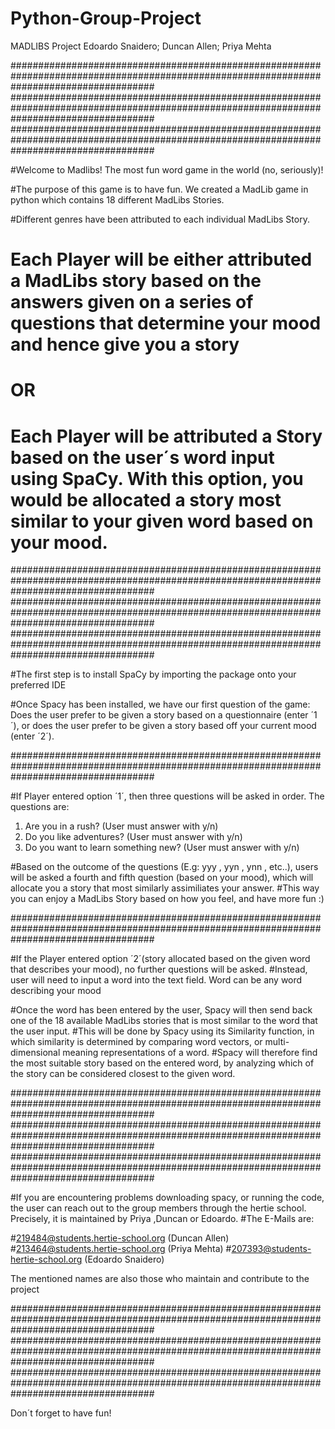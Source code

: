 # Python-Group-Project
MADLIBS Project
Edoardo Snaidero; Duncan Allen; Priya Mehta

##########################################################################################################################################
##########################################################################################################################################
##########################################################################################################################################

#Welcome to Madlibs! The most fun word game in the world (no, seriously)! 

#The purpose of this game is to have fun. We created a MadLib game in python which contains 18 different MadLibs Stories.

#Different genres have been attributed to each individual MadLibs Story.

# Each Player will be either attributed a MadLibs story based on the answers given on a series of questions that determine your mood and hence give you a story
# OR
# Each Player will be attributed a Story based on the user´s word input using SpaCy. With this option, you would be allocated a story most similar to your given word based on your mood.

##########################################################################################################################################
##########################################################################################################################################
##########################################################################################################################################



#The first step is to install SpaCy by importing the package onto your preferred IDE


#Once Spacy has been installed, we have our first question of the game: Does the user prefer to be given a story based on a questionnaire (enter ´1´), or does the user prefer to be given a story based off your current mood (enter ´2´).

##########################################################################################################################################

#If Player entered option ´1´, then three questions will be asked in order.
The questions are:

1) Are you in a rush? (User must answer with y/n)
2) Do you like adventures? (User must answer with y/n)
3) Do you want to learn something new? (User must answer with y/n)

#Based on the outcome of the questions (E.g: yyy , yyn , ynn , etc..), users will be asked a fourth and fifth question (based on your mood), which will allocate you a story that most similarly assimiliates your answer. 
#This way you can enjoy a MadLibs Story based on how you feel, and have more fun :) 

##########################################################################################################################################


#If the Player entered option ´2´(story allocated based on the given word that describes your mood), no further questions will be asked.
#Instead, user will need to input a word into the text field. Word can be any word describing your mood

#Once the word has been entered by the user, Spacy will then send back one of the 18 available MadLibs stories that is most similar to the word that the user input. 
#This will be done by Spacy using its Similarity function, in which similarity is determined by comparing word vectors, or multi-dimensional meaning representations of a word. 
#Spacy will therefore find the most suitable story based on the entered word, by analyzing which of the story can be considered closest to the given word. 

##########################################################################################################################################
##########################################################################################################################################
##########################################################################################################################################


#If you are encountering problems downloading spacy, or running the code, the user can reach out to the group members through the hertie school. Precisely, it is maintained by Priya ,Duncan or Edoardo.
#The E-Mails are:

#219484@students.hertie-school.org (Duncan Allen)
#213464@students.hertie-school.org (Priya Mehta)
#207393@students-hertie-school.org (Edoardo Snaidero)

The mentioned names are also those who maintain and contribute to the project

##########################################################################################################################################
##########################################################################################################################################
##########################################################################################################################################



Don´t forget to have fun!
